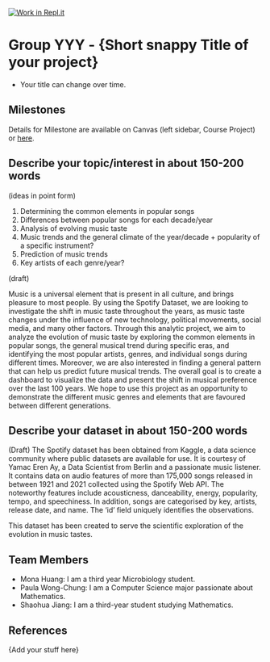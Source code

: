 [![Work in Repl.it](https://classroom.github.com/assets/work-in-replit-14baed9a392b3a25080506f3b7b6d57f295ec2978f6f33ec97e36a161684cbe9.svg)](https://classroom.github.com/online_ide?assignment_repo_id=361084&assignment_repo_type=GroupAssignmentRepo)
# Group YYY - {Short snappy Title of your project}

- Your title can change over time.

## Milestones

Details for Milestone are available on Canvas (left sidebar, Course Project) or [here](https://firas.moosvi.com/courses/data301/project/milestone01.html).

## Describe your topic/interest in about 150-200 words

(ideas in point form)
1. Determining the common elements in popular songs
2. Differences between popular songs for each decade/year
3. Analysis of evolving music taste
4. Music trends and the general climate of the year/decade + popularity of a specific instrument?
5. Prediction of music trends
6. Key artists of each genre/year?

(draft)

Music is a universal element that is present in all culture, and brings pleasure to most people. By using the Spotify Dataset, we are looking to investigate the shift in music taste throughout the years, as music taste changes under the influence of new technology, political movements, social media, and many other factors. Through this analytic project, we aim to analyze the evolution of music taste by exploring the common elements in popular songs, the general musical trend during specific eras, and identifying the most popular artists, genres, and individual songs during different times. Moreover, we are also interested in finding a general pattern that can help us predict future musical trends. The overall goal is to create a dashboard to visualize the data and present the shift in musical preference over the last 100 years. We hope to use this project as an opportunity to demonstrate the different music genres and elements that are favoured between different generations.

## Describe your dataset in about 150-200 words

(Draft)
The Spotify dataset has been obtained from Kaggle, a data science community where public datasets are available for use. It is courtesy of Yamac Eren Ay, a Data Scientist from Berlin and a passionate music listener. It contains data on audio features of more than 175,000 songs released in between 1921 and 2021 collected using the Spotify Web API. The noteworthy features include acousticness, danceability, energy, popularity, tempo, and speechiness. In addition, songs are categorised by key, artists, release date, and name. The ‘id’ field uniquely identifies the observations.   

This dataset has been created to serve the scientific exploration of the evolution in music tastes.  

## Team Members

- Mona Huang: I am a third year Microbiology student.
- Paula Wong-Chung: I am a Computer Science major passionate about Mathematics.
- Shaohua Jiang: I am a third-year student studying Mathematics.

## References

{Add your stuff here}
